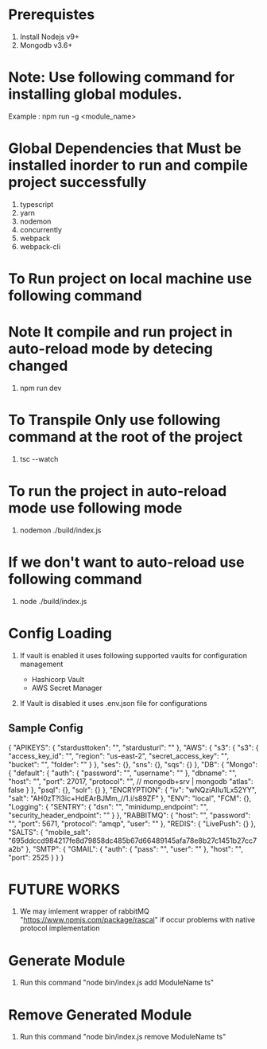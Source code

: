 # Prerequistes
1. Install Nodejs v9+
2. Mongodb v3.6+

# Note: Use following command for installing global modules.
Example : npm run -g <module_name>

# Global Dependencies that Must be installed inorder to run and compile project successfully
1. typescript
2. yarn
3. nodemon
4. concurrently
5. webpack
6. webpack-cli

# To Run project on local machine use following command
# Note It compile and run project in auto-reload mode by detecing changed
1. npm run dev

# To Transpile Only use following command at the root of the project
1. tsc --watch

# To run the project in auto-reload mode use following mode
1. nodemon ./build/index.js
# If we don't want to auto-reload use following command
1. node ./build/index.js


# Config Loading
1. If vault is enabled it uses following supported vaults for configuration management
   - Hashicorp Vault
   - AWS Secret Manager

2. If Vault is disabled it uses .env.json file for configurations

## Sample Config
{
            "APIKEYS": {
                "stardusttoken": "",
                "stardusturl": ""
            },
            "AWS": {
                "s3": {
                    "s3": {
                        "access_key_id": "",
                        "region": "us-east-2",
                        "secret_access_key": "",
                        "bucket": "",
                        "folder": ""
                    }
                },
                "ses": {},
                "sns": {},
                "sqs": {}
            },
            "DB": {
                "Mongo": {
                    "default": {
                        "auth": {
                            "password": "",
                            "username": ""
                        },
                        "dbname": "",
                        "host": "",
                        "port": 27017,
                        "protocol": "", // mongodb+srv | mongodb
                        "atlas": false
                    }
                },
                "psql": {},
                "solr": {}
            },
            "ENCRYPTION": {
                "iv": "wNQziAIIu1Lx52YY",
                "salt": "AH0zT?l3ic+HdEArBJMm_//1.i/s89ZF"
            },
            "ENV": "local",
            "FCM": {},
            "Logging": {
                "SENTRY": {
                    "dsn": "",
                    "minidump_endpoint": "",
                    "security_header_endpoint": ""
                }
            },
            "RABBITMQ": {
                "host": "",
                "password": "",
                "port": 5671,
                "protocol": "amqp",
                "user": ""
            },
            "REDIS": {
                "LivePush": {}
            },
            "SALTS": {
                "mobile_salt": "695ddccd984217fe8d79858dc485b67d66489145afa78e8b27c1451b27cc7a2b"
            },
            "SMTP": {
                "GMAIL": {
                    "auth": {
                        "pass": "",
                        "user": ""
                    },
                    "host": "",
                    "port": 2525
                }
            }
        }


# FUTURE WORKS
1. We may imlement wrapper of rabbitMQ "https://www.npmjs.com/package/rascal" if occur problems with native protocol implementation

# Generate Module
1. Run this command
 "node bin/index.js add ModuleName ts"
 
# Remove Generated Module
 1. Run this command
  "node bin/index.js remove ModuleName ts"





